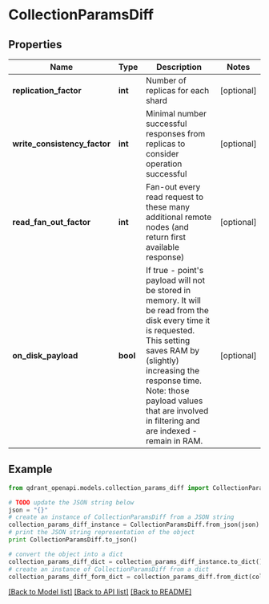 # CollectionParamsDiff


## Properties
Name | Type | Description | Notes
------------ | ------------- | ------------- | -------------
**replication_factor** | **int** | Number of replicas for each shard | [optional] 
**write_consistency_factor** | **int** | Minimal number successful responses from replicas to consider operation successful | [optional] 
**read_fan_out_factor** | **int** | Fan-out every read request to these many additional remote nodes (and return first available response) | [optional] 
**on_disk_payload** | **bool** | If true - point&#39;s payload will not be stored in memory. It will be read from the disk every time it is requested. This setting saves RAM by (slightly) increasing the response time. Note: those payload values that are involved in filtering and are indexed - remain in RAM. | [optional] 

## Example

```python
from qdrant_openapi.models.collection_params_diff import CollectionParamsDiff

# TODO update the JSON string below
json = "{}"
# create an instance of CollectionParamsDiff from a JSON string
collection_params_diff_instance = CollectionParamsDiff.from_json(json)
# print the JSON string representation of the object
print CollectionParamsDiff.to_json()

# convert the object into a dict
collection_params_diff_dict = collection_params_diff_instance.to_dict()
# create an instance of CollectionParamsDiff from a dict
collection_params_diff_form_dict = collection_params_diff.from_dict(collection_params_diff_dict)
```
[[Back to Model list]](../README.md#documentation-for-models) [[Back to API list]](../README.md#documentation-for-api-endpoints) [[Back to README]](../README.md)


